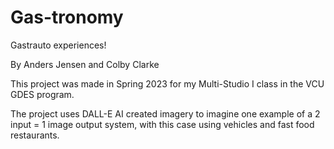 # Gas-tronomy
 Gastrauto experiences!

By Anders Jensen and Colby Clarke

This project was made in Spring 2023 for my Multi-Studio I class in the VCU GDES program.

The project uses DALL-E AI created imagery to imagine one example of a 2 input = 1 image output system, with this case using vehicles and fast food restaurants.